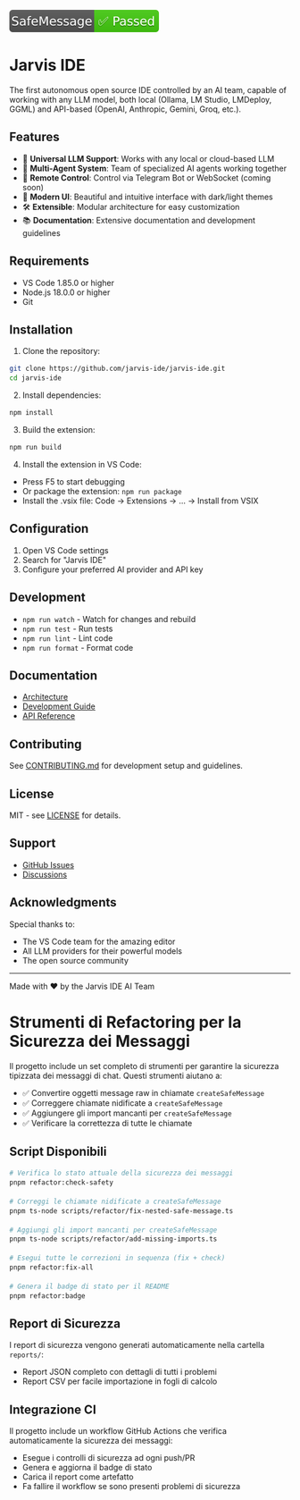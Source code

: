 ![SafeMessage Status](reports/badges/safe-message-status.svg)

# Jarvis IDE

The first autonomous open source IDE controlled by an AI team, capable of working with any LLM model, both local (Ollama, LM Studio, LMDeploy, GGML) and API-based (OpenAI, Anthropic, Gemini, Groq, etc.).

## Features

- 🧠 **Universal LLM Support**: Works with any local or cloud-based LLM
- 🤖 **Multi-Agent System**: Team of specialized AI agents working together
- 🔄 **Remote Control**: Control via Telegram Bot or WebSocket (coming soon)
- 🎨 **Modern UI**: Beautiful and intuitive interface with dark/light themes
- 🛠️ **Extensible**: Modular architecture for easy customization
- 📚 **Documentation**: Extensive documentation and development guidelines

## Requirements

- VS Code 1.85.0 or higher
- Node.js 18.0.0 or higher
- Git

## Installation

1. Clone the repository:
```bash
git clone https://github.com/jarvis-ide/jarvis-ide.git
cd jarvis-ide
```

2. Install dependencies:
```bash
npm install
```

3. Build the extension:
```bash
npm run build
```

4. Install the extension in VS Code:
- Press F5 to start debugging
- Or package the extension: `npm run package`
- Install the .vsix file: Code → Extensions → ... → Install from VSIX

## Configuration

1. Open VS Code settings
2. Search for "Jarvis IDE"
3. Configure your preferred AI provider and API key

## Development

- `npm run watch` - Watch for changes and rebuild
- `npm run test` - Run tests
- `npm run lint` - Lint code
- `npm run format` - Format code

## Documentation

- [Architecture](docs/architecture/README.md)
- [Development Guide](docs/development-guide.md)
- [API Reference](docs/api-reference.md)

## Contributing

See [CONTRIBUTING.md](CONTRIBUTING.md) for development setup and guidelines.

## License

MIT - see [LICENSE](LICENSE) for details.

## Support

- [GitHub Issues](https://github.com/jarvis-ide/jarvis-ide/issues)
- [Discussions](https://github.com/jarvis-ide/jarvis-ide/discussions)

## Acknowledgments

Special thanks to:
- The VS Code team for the amazing editor
- All LLM providers for their powerful models
- The open source community

---

Made with ❤️ by the Jarvis IDE AI Team

# Strumenti di Refactoring per la Sicurezza dei Messaggi

Il progetto include un set completo di strumenti per garantire la sicurezza tipizzata dei messaggi di chat. Questi strumenti aiutano a:

- ✅ Convertire oggetti message raw in chiamate `createSafeMessage`
- ✅ Correggere chiamate nidificate a `createSafeMessage`
- ✅ Aggiungere gli import mancanti per `createSafeMessage`
- ✅ Verificare la correttezza di tutte le chiamate

## Script Disponibili

```bash
# Verifica lo stato attuale della sicurezza dei messaggi
pnpm refactor:check-safety

# Correggi le chiamate nidificate a createSafeMessage
pnpm ts-node scripts/refactor/fix-nested-safe-message.ts

# Aggiungi gli import mancanti per createSafeMessage
pnpm ts-node scripts/refactor/add-missing-imports.ts

# Esegui tutte le correzioni in sequenza (fix + check)
pnpm refactor:fix-all

# Genera il badge di stato per il README
pnpm refactor:badge
```

## Report di Sicurezza

I report di sicurezza vengono generati automaticamente nella cartella `reports/`:
- Report JSON completo con dettagli di tutti i problemi
- Report CSV per facile importazione in fogli di calcolo

## Integrazione CI

Il progetto include un workflow GitHub Actions che verifica automaticamente la sicurezza dei messaggi:
- Esegue i controlli di sicurezza ad ogni push/PR
- Genera e aggiorna il badge di stato
- Carica il report come artefatto
- Fa fallire il workflow se sono presenti problemi di sicurezza
